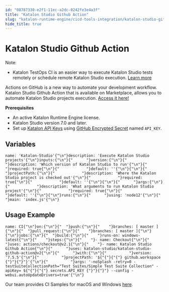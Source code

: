 ```yaml
---
id: "08787330-e2f1-11ec-a2dc-0242fe3e4a3f"
title: "Katalon Studio Github Action"
slug: "katalon-runtime-engine/cicd-tools-integration/katalon-studio-github-action"
hide_title: true
---
```


# <a id="id" class="anchor_top_offset"/><a id="ariaid-title1" class="anchor_top_offset"/>Katalon Studio Github Action

<div xmlns="http://www.w3.org/1999/xhtml" className="note note note_note"><span className="note__title">Note:</span> 
  <ul className="ul"><li className="li"><p className="p">Katalon TestOps CI is an easier way to execute Katalon Studio
        tests remotely or schedule remote Katalon Studio execution. <a className="xref" href="/docs/katalon-testops/test-planning/schedules/schedule-test-runs">Learn
          more</a>
      </p></li></ul>
</div>
<p xmlns="http://www.w3.org/1999/xhtml" className="p">Actions on GitHub is a new way to automate your development   workflow. Katalon Studio Github Action that is available on   Marketplace, allows you to automate Katalon Studio projects   execution. <a className="xref j-external-link" href="https://github.com/marketplace/actions/katalon-studio" target="_blank">Access     it here!</a> </p> 
<p xmlns="http://www.w3.org/1999/xhtml" className="p">   <strong className="ph b">Prerequisites</strong> </p> 
<ul xmlns="http://www.w3.org/1999/xhtml" className="ul"><li className="li">An active Katalon Runtime Engine license.</li><li className="li">Katalon Studio version 7.0 and later.</li><li className="li">Set up <a className="xref" href="/docs/katalon-testops/settings/katalon-api-key-in-katalon-testops">Katalon       API Keys</a> using <a className="xref j-external-link" href="https://docs.github.com/en/actions/configuring-and-managing-workflows/creating-and-storing-encrypted-secrets" target="_blank">GitHub       Encrypted Secret</a> named <code className="ph codeph">API_KEY</code>.</li></ul> 
    

## <a id="id_1" class="anchor_top_offset"/>Variables

    
              
<pre xmlns="http://www.w3.org/1999/xhtml" className="pre codeblock"><code>name: 'Katalon-Studio'{"\n"}description: 'Execute Katalon Studio projects'{"\n"}inputs:{"\n"}{"      "}version:{"\n"}{"            "}description: 'Which version of Katalon Studio to run'{"\n"}{"            "}required: true{"\n"}{"            "}default: ''{"\n"}{"\n"}{"      "}projectPath:{"\n"}{"            "}description: 'Where the Katalon Studio project is checked out'{"\n"}{"            "}required: true{"\n"}{"            "}default: ''{"\n"}{"\n"}{"      "}args:{"\n"}{"            "}description: 'What arguments to run Katalon Studio project'{"\n"}{"            "}required: true{"\n"}{"            "}default: ''{"\n"}{"\n"}runs:{"\n"}{"      "}using: 'node12'{"\n"}{"      "}main: 'index.js'{"\n"}</code></pre> 
          
  
    

## <a id="id_2" class="anchor_top_offset"/>Usage Example

    
              
<pre xmlns="http://www.w3.org/1999/xhtml" className="pre codeblock"><code>name: CI{"\n"}on:{"\n"}{"  "}push:{"\n"}{"    "}branches: [ master ]{"\n"}{"  "}pull_request:{"\n"}{"    "}branches: [ master ]{"\n"}{"\n"}jobs:{"\n"}{"  "}build:{"\n"}{"    "}runs-on: windows-latest{"\n"}{"    "}steps:{"\n"}{"    "}- name: Checkout{"\n"}{"      "}uses: actions/checkout@v2.1{"\n"}{"    "}- name: Katalon Studio Github Action{"\n"}{"      "}uses: katalon-studio/katalon-studio-github-action@v2{"\n"}{"      "}with:{"\n"}{"          "}version: '7.5.5'{"\n"}{"          "}projectPath: '${"{"}{"{"} github.workspace {"}"}{"}"}'{"\n"}{"          "}args: '-noSplash -retry=0 -testSuiteCollectionPath="Test Suites/Simple Test Suite Collection" -apiKey= ${"{"}{"{"} secrets.API_KEY {"}"}{"}"} --config -webui.autoUpdateDrivers=true'{"\n"}</code></pre> 
            
<p xmlns="http://www.w3.org/1999/xhtml" className="p">Our team provides CI Samples for macOS and Windows <a className="xref j-external-link" href="https://github.com/katalon-studio-samples/ci-samples/tree/master/.github/workflows" target="_blank">here</a>.</p> 
    
  

